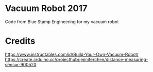# Vacuum Robot 2017

Code from Blue Stamp Engineering for my vacuum robot

# Credits
https://www.instructables.com/id/Build-Your-Own-Vacuum-Robot/
https://create.arduino.cc/projecthub/jenniferchen/distance-measuring-sensor-900520
